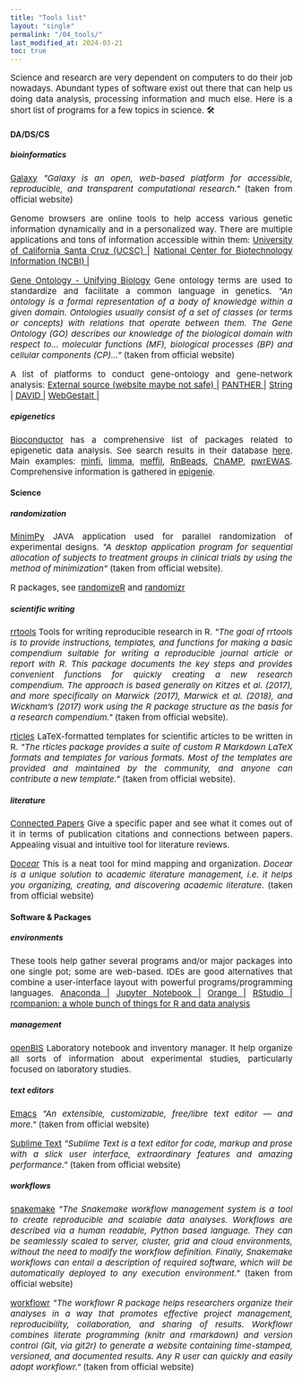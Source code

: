 ```yaml
---
title: "Tools list"
layout: "single"
permalink: "/04_tools/"
last_modified_at: 2024-03-21
toc: true
---
```



<p style="font-size:15px" align="justify">
Science and research are very dependent on computers to do their job nowadays. Abundant types of software exist out there that can help us doing data analysis, processing information and much else. Here is a short list of programs for a few topics in science. 🛠
</p>


#### DA/DS/CS
##### bioinformatics
<p style="font-size:15px" align="justify">
<a href="https://galaxyproject.org/">Galaxy</a> <em>"Galaxy is an open, web-based platform for accessible, reproducible, and transparent computational research."</em> (taken from official  website)
</p>

<p style="font-size:15px" align="justify">
Genome browsers are online tools to help access various genetic information dynamically  and in a personalized way. There are multiple applications and tons of information accessible within them: 
<a href="https://genome-euro.ucsc.edu/">University of California Santa Cruz (UCSC) |</a>
<a href="https://www.ncbi.nlm.nih.gov/genome/gdv/">National Center for Biotechnology Information (NCBI) |</a>
</p>

<p style="font-size:15px" align="justify">
<a href="http://geneontology.org/">Gene Ontology - Unifying Biology</a> Gene ontology terms are used to standardize and facilitate a common language in genetics. <em>"An ontology is a formal representation of a body of knowledge within a given domain. Ontologies usually consist of a set of classes (or terms or concepts) with relations that operate between them. The Gene Ontology (GO) describes our knowledge of the biological domain with respect to... molecular functions (MF), biological processes (BP) and cellular components (CP)..."</em> (taken from official  website)
</p>

<p style="font-size:15px" align="justify">
A list of platforms to conduct gene-ontology and gene-network analysis: 
<a href="http://www-legacy.geneontology.org/GO.tools_by_type.browser.shtml">External source (website maybe not safe) |</a>
<a href="http://www.pantherdb.org/">PANTHER |</a>
<a href="https://string-db.org/">String |</a>
<a href="https://david.ncifcrf.gov/">DAVID |</a>
<a href="http://www.webgestalt.org">WebGestalt |</a>
</p>


##### epigenetics
<p style="font-size:15px" align="justify">
<a href="https://bioconductor.org/">Bioconductor</a> has a comprehensive list of packages related to epigenetic data analysis. See search results in their database <a href="https://bioconductor.org/help/search/index.html?q=epigenetics/">here</a>. Main examples:
<a href="https://pubmed.ncbi.nlm.nih.gov/24478339/">minfi</a>,
<a href="https://academic.oup.com/nar/article/43/7/e47/2414268">limma</a>,
<a href="https://academic.oup.com/bioinformatics/article/34/23/3983/5042224">meffil</a>,
<a href="https://rnbeads.org/index.html">RnBeads</a>,
<a href="https://academic.oup.com/bioinformatics/article/33/24/3982/4082274">ChAMP</a>,
<a href="https://bmcbioinformatics.biomedcentral.com/articles/10.1186/s12859-019-2804-7">pwrEWAS</a>.
Comprehensive information is gathered in <a href="https://epigenie.com/epigenetic-tools-and-databases/">epigenie</a>.
</p>


#### Science
##### randomization
<p style="font-size:15px" align="justify">
<a href="https://sourceforge.net/projects/minimpy/#">MinimPy</a>
JAVA application used for parallel randomization of experimental designs. <em>"A desktop application program for sequential allocation of subjects to treatment groups in clinical trials by using the method of minimization"</em> (taken from official website).
</p>

<p style="font-size:15px" align="justify">
R packages, see <a href="https://cran.r-project.org/web/packages/randomizeR/index.html">randomizeR</a> and <a href="https://cran.r-project.org/web/packages/randomizr/">randomizr</a>
</p>

##### scientific writing
<p style="font-size:15px" align="justify">
<a href="https://github.com/benmarwick/rrtools">rrtools</a>
Tools for writing reproducible research in R. <em>"The goal of rrtools is to provide instructions, templates, and functions for making a basic compendium suitable for writing a reproducible journal article or report with R. This package documents the key steps and provides convenient functions for quickly creating a new research compendium. The approach is based generally on Kitzes et al. (2017), and more specifically on Marwick (2017), Marwick et al. (2018), and Wickham’s (2017) work using the R package structure as the basis for a research compendium."</em> (taken from official website).
</p>

<p style="font-size:15px" align="justify">
<a href="https://cran.r-project.org/web/packages/rticles/index.html">rticles</a>
LaTeX-formatted templates for scientific articles to be written in R. <em>"The rticles package provides a suite of custom R Markdown LaTeX formats and templates for various formats. Most of the templates are provided and maintained by the community, and anyone can contribute a new template."</em> (taken from official website).
</p>

##### literature
<p style="font-size:15px" align="justify">
<a href="https://www.connectedpapers.com/">Connected Papers</a>
Give a specific paper and see what it comes out of it in terms of publication citations and connections between papers. Appealing visual and intuitive tool for literature reviews.
</p>

<p style="font-size:15px" align="justify">
<a href="https://docear.com/">Doc<em>ear</em></a>
This is a neat tool for mind mapping and organization. <em>Docear is a unique solution to academic literature management, i.e. it helps you organizing, creating, and discovering academic literature.</em> (taken from official  website) 
</p>


#### Software & Packages
##### environments
<p style="font-size:15px" align="justify">
These tools help gather several programs and/or major packages into one single pot; some are web-based. IDEs are good alternatives that combine a user-interface layout with powerful programs/programming languages.
<a style="font-size:15px" href="https://www.anaconda.com/">Anaconda |</a>
<a style="font-size:15px" href="https://jupyter.org/">Jupyter Notebook |</a>
<a style="font-size:15px" href="https://orangedatamining.com/">Orange |</a>
<a style="font-size:15px" href="https://www.rstudio.com/">RStudio |</a>
<a style="font-size:15px" href="https://rcompanion.org/handbook/">rcompanion: a whole bunch of things for R and data analysis</a>
</p>

##### management
<p style="font-size:15px" align="justify">
<a href="https://openbis.ch/">openBIS</a>
Laboratory notebook and inventory manager. It help organize all sorts of information about experimental studies, particularly focused on laboratory studies.
</p>

##### text editors
<p style="font-size:15px" align="justify">
<a href="https://www.gnu.org/software/emacs/">Emacs</a>
<em>"An extensible, customizable, free/libre text editor — and more."</em> (taken from official  website)
</p>

<p style="font-size:15px" align="justify">
<a href="https://www.sublimetext.com/">Sublime Text</a>
<em>"Sublime Text is a text editor for code, markup and prose with a slick user interface, extraordinary features and amazing performance."</em> (taken from official  website)
</p>

##### workflows
<p style="font-size:15px" align="justify">
<a href="https://snakemake.readthedocs.io/en/stable/">snakemake</a>
<em>"The Snakemake workflow management system is a tool to create reproducible and scalable data analyses. Workflows are described via a human readable, Python based language. They can be seamlessly scaled to server, cluster, grid and cloud environments, without the need to modify the workflow definition. Finally, Snakemake workflows can entail a description of required software, which will be automatically deployed to any execution environment."</em> (taken from official  website)
</p>

<p style="font-size:15px" align="justify">
<a href="https://jdblischak.github.io/workflowr/">workflowr</a>
<em>"The workflowr R package helps researchers organize their analyses in a way that promotes effective project management, reproducibility, collaboration, and sharing of results. Workflowr combines literate programming (knitr and rmarkdown) and version control (Git, via git2r) to generate a website containing time-stamped, versioned, and documented results. Any R user can quickly and easily adopt workflowr."</em> (taken from official  website)
</p>
